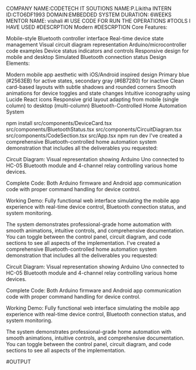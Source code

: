 COMPANY NAME:CODETECH IT SOUTIONS
NAME:P.Likitha
INTERN ID:CTO6DF1993
DOMAIN:EMBEDDED SYSTEM
DURATION: 6WEEKS
MENTOR NAME: vishali
#I USE CODE FOR RUN THE OPERATIONS #TOOLS I HAVE USED #DESCRPTION Modern
#DESCRPTION
Core Features:

Mobile-style Bluetooth controller interface
Real-time device state management
Visual circuit diagram representation
Arduino/microcontroller code examples
Device status indicators and controls
Responsive design for mobile and desktop
Simulated Bluetooth connection status
Design Elements:

Modern mobile app aesthetic with iOS/Android inspired design
Primary blue (#2563EB) for active states, secondary gray (#6B7280) for inactive
Clean card-based layouts with subtle shadows and rounded corners
Smooth animations for device toggles and state changes
Intuitive iconography using Lucide React icons
Responsive grid layout adapting from mobile (single column) to desktop (multi-column)
Bluetooth-Controlled Home Automation System

npm install
src/components/DeviceCard.tsx
src/components/BluetoothStatus.tsx
src/components/CircuitDiagram.tsx
src/components/CodeSection.tsx
src/App.tsx
npm run dev
I've created a comprehensive Bluetooth-controlled home automation system demonstration that includes all the deliverables you requested:

Circuit Diagram: Visual representation showing Arduino Uno connected to HC-05 Bluetooth module and 4-channel relay controlling various home devices.

Complete Code: Both Arduino firmware and Android app communication code with proper command handling for device control.

Working Demo: Fully functional web interface simulating the mobile app experience with real-time device control, Bluetooth connection status, and system monitoring.

The system demonstrates professional-grade home automation with smooth animations, intuitive controls, and comprehensive documentation. You can toggle between the control panel, circuit diagram, and code sections to see all aspects of the implementation.
I've created a comprehensive Bluetooth-controlled home automation system demonstration that includes all the deliverables you requested:

Circuit Diagram: Visual representation showing Arduino Uno connected to HC-05 Bluetooth module and 4-channel relay controlling various home devices.

Complete Code: Both Arduino firmware and Android app communication code with proper command handling for device control.

Working Demo: Fully functional web interface simulating the mobile app experience with real-time device control, Bluetooth connection status, and system monitoring.

The system demonstrates professional-grade home automation with smooth animations, intuitive controls, and comprehensive documentation. You can toggle between the control panel, circuit diagram, and code sections to see all aspects of the implementation.

#OUTPUT
